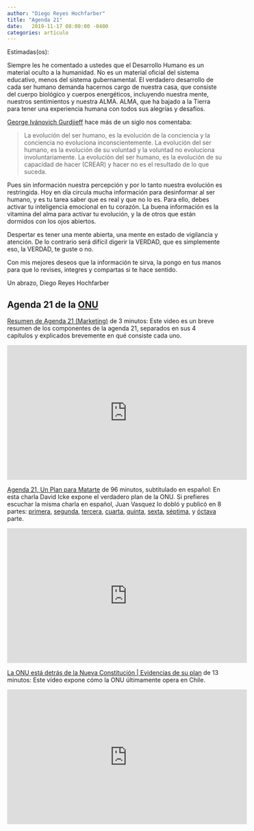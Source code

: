 ```yaml
---
author: "Diego Reyes Hochfarber"
title: "Agenda 21"
date:   2019-11-17 08:00:00 -0400
categories: artículo
---
```

 
Estimadas(os):

Siempre les he comentado a ustedes que el Desarrollo Humano es un material oculto a la humanidad. No es un material oficial del sistema educativo, menos del sistema gubernamental. El verdadero desarrollo de cada ser humano demanda hacernos cargo de nuestra casa, que consiste del cuerpo biológico y cuerpos energéticos, incluyendo nuestra mente, nuestros sentimientos y nuestra ALMA. ALMA, que ha bajado a la Tierra para tener una experiencia humana con todos sus alegrías y desafíos.

[George Ivánovich Gurdjieff](https://es.wikipedia.org/wiki/George_Gurdjieff) hace más de un siglo nos comentaba:

> La evolución del ser humano, es la evolución de la conciencia y la conciencia no evoluciona inconscientemente. La evolución del ser humano, es la evolución de su voluntad y la voluntad no evoluciona involuntariamente. La evolución del ser humano, es la evolución de su capacidad de hacer (CREAR) y hacer no es el resultado de lo que suceda.

Pues sin información nuestra percepción y por lo tanto nuestra evolución es restringida. Hoy en día circula mucha información para desinformar al ser humano, y es tu tarea saber que es real y que no lo es. Para ello, debes activar tu inteligencia emocional en tu corazón. La buena información es la vitamina del alma para activar tu evolución, y la de otros que están dormidos con los ojos abiertos.

Despertar es tener una mente abierta, una mente en estado de vigilancia y atención. De lo contrario será difícil digerir la VERDAD, que es simplemente eso, la VERDAD, te guste o no.

Con mis mejores deseos que la información te sirva, la pongo en tus manos para que lo revises, integres y compartas si te hace sentido.

Un abrazo,
Diego Reyes Hochfarber

## Agenda 21 de la [ONU](https://es.wikipedia.org/wiki/Organización_de_las_Naciones_Unidas)

[Resumen de Agenda 21 (Marketing)](https://www.youtube.com/watch?v=t8ymnO2Qx2s) de 3 minutos: Este video es un breve resumen de los componentes de la agenda 21, separados en sus 4 capítulos y explicados brevemente en qué consiste cada uno.
<div class="video-container">
<iframe width="560" height="315" src="https://www.youtube.com/embed/t8ymnO2Qx2s" frameborder="0" allowfullscreen></iframe>
</div>

[Agenda 21, Un Plan para Matarte](https://www.youtube.com/watch?v=bMeXSlGJZYc) de 96 minutos, subtitulado en español: En esta charla David Icke expone el verdadero plan de la ONU. Si prefieres escuchar la misma charla en español, Juan Vasquez lo dobló y publicó en 8 partes: [primera](https://www.youtube.com/watch?v=t7a2eg3zcJI), [segunda](https://www.youtube.com/watch?v=S8T9ni3wwW4), [tercera](https://www.youtube.com/watch?v=ou53ZeOBwPk), [cuarta](https://www.youtube.com/watch?v=LymL2IpvJP4), [quinta](https://www.youtube.com/watch?v=MTkYpV54kwI), [sexta](https://www.youtube.com/watch?v=v4OUUu2_7iY), [séptima](https://www.youtube.com/watch?v=rkmvGsKKnPg), y [óctava](https://www.youtube.com/watch?v=4vtOYmOezpE) parte.
<div class="video-container">
<iframe width="560" height="315" src="https://www.youtube.com/embed/bMeXSlGJZYc" frameborder="0" allowfullscreen></iframe>
</div>

[La ONU está detrás de la Nueva Constitución | Evidencias de su plan](https://www.youtube.com/watch?v=9f4TDqQ3jiQ) de 13 minutos: Este vídeo expone cómo la ONU últimamente opera en Chile.
<div class="video-container">
<iframe width="560" height="315" src="https://www.youtube.com/embed/9f4TDqQ3jiQ" frameborder="0" allowfullscreen></iframe>
</div>
